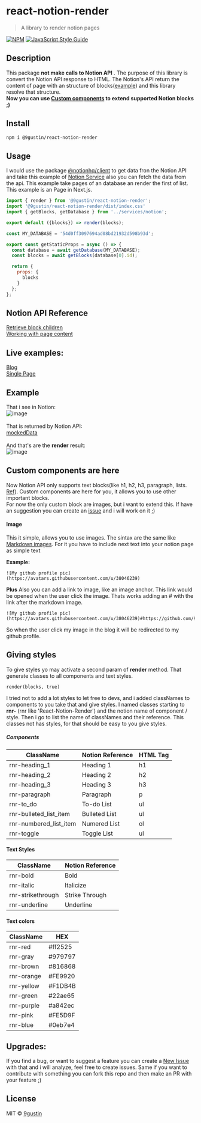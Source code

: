 # react-notion-render

> A library to render notion pages 

[![NPM](https://img.shields.io/npm/v/@9gustin/react-notion-render.svg)](https://www.npmjs.com/package/@9gustin/react-notion-render) [![JavaScript Style Guide](https://img.shields.io/badge/code_style-standard-brightgreen.svg)](https://standardjs.com)

## Description
This package **not make calls to Notion API** . The purpose of this library is convert the Notion API response to HTML. The Notion's API return the content of page with an structure of blocks([example](https://github.com/9gustin/react-notion-render/blob/main/example/src/mockedData.json)) and this library resolve that structure. <br />
**Now you can use [Custom components](#custom-components) to extend supported Notion blocks ;)**

## Install

```bash
npm i @9gustin/react-notion-render
```

## Usage
I would use the package [@notionhq/client](https://www.npmjs.com/package/@notionhq/client) to get data fron the Notion API and take this example of [Notion Service](https://github.com/samuelkraft/notion-blog-nextjs/blob/master/lib/notion.js) also you can fetch the data from the api. This example take pages of an database an render the first of list. This example is an Page in Next.js.

```jsx
import { render } from '@9gustin/react-notion-render';
import '@9gustin/react-notion-render/dist/index.css'
import { getBlocks, getDatabase } from '../services/notion';

export default ({blocks}) => render(blocks);

const MY_DATABASE = '54d0ff3097694ad08bd21932d598b93d';

export const getStaticProps = async () => {
  const database = await getDatabase(MY_DATABASE);
  const blocks = await getBlocks(database[0].id);

  return {
    props: {
      blocks
    }
  };
};
```

## Notion API Reference
[Retrieve block children](https://developers.notion.com/reference/get-block-children) <br />
[Working with page content](https://developers.notion.com/docs/working-with-page-content)

## Live examples: 
[Blog](https://github.com/9gustin/notion-blog-nextjs/tree/9blog) <br />
[Single Page](https://github.com/sasigume/notion-to-next-single-page)

## Example 
That i see in Notion: <br />
![image](https://user-images.githubusercontent.com/38046239/120085393-2571f580-c0ae-11eb-87c0-f2977db5ad5e.png)
<br /><br />
That is returned by Notion API: <br />
[mockedData](https://github.com/9gustin/react-notion-render/blob/main/example/src/mockedData.json) 
<br /><br />
And that's are the **render** result: <br />
![image](https://user-images.githubusercontent.com/38046239/120085382-11c68f00-c0ae-11eb-94da-42ff571507ce.png)

## Custom components are here
Now Notion API only supports text blocks(like h1, h2, h3, paragraph, lists. [Ref](https://developers.notion.com/reference/block)). Custom components are here for you, it allows you to use other important blocks. <br />
For now the only custom block are images, but i want to extend this. If have an suggestion you can create an [issue](https://github.com/9gustin/react-notion-render/issues/new) and i will work on it ;)

#### Image 
This it simple, allows you to use images. The sintax are the same like [Markdown images](https://www.digitalocean.com/community/tutorials/markdown-markdown-images). For it you have to include next text into your notion page as simple text <br />

**Example:**
```
![My github profile pic](https://avatars.githubusercontent.com/u/38046239)
```

**Plus**
Also you can add a link to image, like an image anchor. This link would be opened when the user click the image. Thats works adding an # with the link after the markdown image.
```
![My github profile pic](https://avatars.githubusercontent.com/u/38046239)#https://github.com/9gustin
```
So when the user click my image in the blog it will be redirected to my github profile.

## Giving styles
To give styles yo may activate a second param of **render** method. That generate classes to all components and text styles.
```tsx
render(blocks, true)
```
I tried not to add a lot styles to let free to devs, and i added classNames to components to you take that and give styles. I named classes starting to **rnr-** (rnr like 'React-Notion-Render') and the notion name of component / style. Then i go to list the name of classNames and their reference. This classes not has styles, for that should be easy to you give styles.

##### Components

| ClassName          | Notion Reference    | HTML Tag                                         |
| ------------------ | ------------------- | ------------------------------------------------ |
| rnr-heading_1 | Heading 1 | h1 |
| rnr-heading_2 | Heading 2 | h2 |
| rnr-heading_3 | Heading 3 | h3 |
| rnr-paragraph | Paragraph | p |
| rnr-to_do | To-do List | ul |
| rnr-bulleted_list_item | Bulleted List | ul |
| rnr-numbered_list_item | Numered List | ol |
| rnr-toggle | Toggle List | ul |

#### Text Styles
| ClassName          | Notion Reference    |
| ------------------ | ------------------- | 
| rnr-bold | Bold |
| rnr-italic | Italicize |
| rnr-strikethrough | Strike Through |
| rnr-underline | Underline |

#### Text colors
| ClassName          | HEX |
| ------------------ | --- | 
| rnr-red | #ff2525 |
| rnr-gray | #979797 |
| rnr-brown | #816868 |
| rnr-orange | #FE9920 |
| rnr-yellow | #F1DB4B |
| rnr-green | #22ae65 |
| rnr-purple | #a842ec |
| rnr-pink | #FE5D9F |
| rnr-blue | #0eb7e4 |

## Upgrades:
If you find a bug, or want to suggest a feature you can create a [New Issue](https://github.com/9gustin/react-notion-render/issues/new) with that and i will analyze, feel free to create issues. Same if you want to contribute with something you can fork this repo and then make an PR with your feature ;)

## License

MIT © [9gustin](https://github.com/9gustin)
